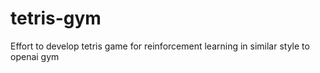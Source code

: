 # tetris-gym
Effort to develop tetris game for reinforcement learning in similar style to openai gym
